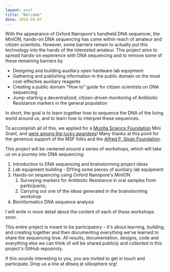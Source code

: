 ```yaml
---
layout: post
title: "Welcome"
date: 2018-04-07
---
```


With the appearance of Oxford Nanopore's handheld DNA sequencer, the MinION, hands-on DNA sequencing has come within reach of amateur and citizen scientists. However, some barriers remain to actually put this technology into the hands of the interested amateur. This project aims to spread hands-on experience with DNA sequencing and to remove some of these remaining barriers by

* Designing and building auxiliary open hardware lab equipment
* Gathering and publishing information in the public domain on the most cost-effective auxiliary reagents
* Creating a public domain "How to" guide for citizen scientists on DNA sequencing
* Jump-starting a decentralized, citizen-driven monitoring of Antibiotic Resistance markers in the general population

In short, the goal is to learn together how to sequence the DNA of the living world around us, and to learn how to interpret these sequences.

To accomplish all of this, we applied for a [Mozilla Science Foundation](https://science.mozilla.org/) Mini Grant, and [were among the lucky awardees](https://science.mozilla.org/blog/mingrants2ndcohort/)! Many thanks at this point for the generous support of the MSF folks and the [Alfred P. Sloan Foundation](https://sloan.org/).

This project will be centered around a series of workshops, which will take us on a journey into DNA sequencing:

1. Introduction to DNA sequencing and brainstorming project ideas
2. Lab equipment building - DIYing some pieces of auxiliary lab equipment
3. Hands-on sequencing using Oxford Nanopore's MinION
    1. Surveying markers for Antibiotic Resistance in oral samples from participants; 
    2. Carrying out one of the ideas generated in the brainstorming workshop
4. Bioinformatics DNA sequence analysis

I will write in more detail about the content of each of these workshops soon.

This entire project is meant to be participatory - it's about learning, building, and creating together and then documenting everything we've learned to share the sequencing love. All results, documentation, designs, code and everything else we can think of will be shared publicly and collected in this project's GitHub reposiroty.

If this sounds interesting to you, you are invited to get in touch and participate. Drop us a line at ditseq at sillosphere org!
